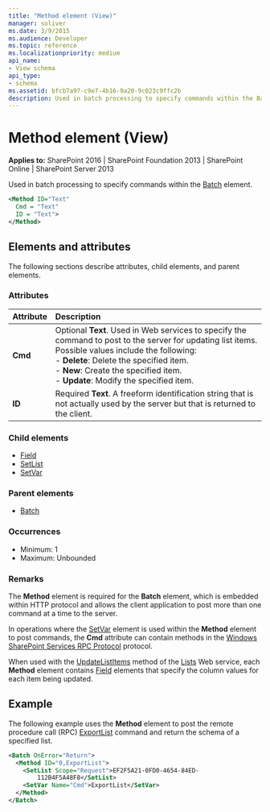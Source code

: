 ```yaml
---
title: "Method element (View)"
manager: soliver
ms.date: 3/9/2015
ms.audience: Developer
ms.topic: reference
ms.localizationpriority: medium
api_name:
- View schema
api_type:
- schema
ms.assetid: bfcb7a97-c9e7-4b16-9a20-9c023c9ffc2b
description: Used in batch processing to specify commands within the Batch element.
---
```


# Method element (View)

**Applies to:** SharePoint 2016 | SharePoint Foundation 2013 | SharePoint Online | SharePoint Server 2013

Used in batch processing to specify commands within the [Batch](batch-element-view.md) element.

```XML
<Method ID="Text"
  Cmd = "Text"
  ID = "Text">
</Method>
```

## Elements and attributes

The following sections describe attributes, child elements, and parent elements.

### Attributes

|**Attribute**|**Description**|
|:-----|:-----|
|**Cmd** <br/> | Optional **Text**. Used in Web services to specify the command to post to the server for updating list items. Possible values include the following:  <br/> - **Delete**: Delete the specified item.  <br/> - **New**: Create the specified item.  <br/> - **Update**: Modify the specified item.  <br/> |
|**ID** <br/> |Required **Text**. A freeform identification string that is not actually used by the server but that is returned to the client.  <br/> |

### Child elements

- [Field](field-element-list.md)
- [SetList](setlist-element-view.md)
- [SetVar](setvar-element-view.md)

### Parent elements

- [Batch](batch-element-view.md)

### Occurrences

- Minimum: 1
- Maximum: Unbounded

### Remarks

The **Method** element is required for the **Batch** element, which is embedded within HTTP protocol and allows the client application to post more than one command at a time to the server.

In operations where the [SetVar](setvar-element-view.md) element is used within the **Method** element to post commands, the **Cmd** attribute can contain methods in the [Windows SharePoint Services RPC Protocol](https://msdn.microsoft.com/library/1af2791b-f17f-42f3-95ea-1a4df9b8e3d0%28Office.15%29.aspx) protocol.

When used with the [UpdateListItems](https://msdn.microsoft.com/library/WebSvcLists.Lists.UpdateListItems.aspx) method of the [Lists](https://msdn.microsoft.com/library/WebSvcLists.Lists.aspx) Web service, each **Method** element contains [Field](field-element-list.md) elements that specify the column values for each item being updated.

## Example

The following example uses the **Method** element to post the remote procedure call (RPC) [ExportList](https://msdn.microsoft.com/library/0e3b38ed-34de-4a16-a178-66a750de92c8%28Office.15%29.aspx) command and return the schema of a specified list.

```XML
<Batch OnError="Return">
  <Method ID="0,ExportList">
    <SetList Scope="Request">EF2F5A21-0FD0-4654-84ED-
        112B4F5A48F8</SetList>
    <SetVar Name="Cmd">ExportList</SetVar>
  </Method>
</Batch>
```

<br/>
